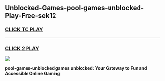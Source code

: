 
## Unblocked-Games-pool-games-unblocked-Play-Free-sek12
<h3>
<a href="https://premium76.site?title=pool-games-unblocked&ref=10A">CLICK TO PLAY</a></h3>
<hr>

<h3>
<a href="https://premium76.site?title=pool-games-unblocked&ref=10A">CLICK 2 PLAY</a>
  
</h3>

<a href="https://premium76.site?title=pool-games-unblocked&ref=10A"><img src="https://clearcache.store/games.png"></a>


**pool-games-unblocked games unblocked: Your Gateway to Fun and Accessible Online Gaming**

